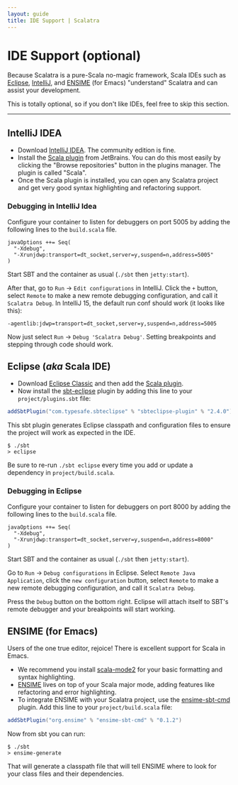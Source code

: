 ```yaml
---
layout: guide
title: IDE Support | Scalatra
---
```


<div class="page-header">
  <h1>IDE Support (optional)</h1>
</div>

Because Scalatra is a pure-Scala no-magic framework, Scala IDEs such as
[Eclipse](http://scala-ide.org/),
[IntelliJ](http://confluence.jetbrains.net/display/SCA/Scala+Plugin+for+IntelliJ+IDEA),
and [ENSIME](https://github.com/aemoncannon/ensime) (for Emacs)
"understand" Scalatra and can assist your development.

This is totally optional, so if you don't like IDEs, feel free to skip this section.

---

## IntelliJ IDEA

- Download [IntelliJ IDEA](http://www.jetbrains.com/idea/download/index.html). The community edition is fine.
- Install the [Scala plugin](http://confluence.jetbrains.net/display/SCA/Scala+Plugin+for+IntelliJ+IDEA) from JetBrains. You can do this most easily by clicking the "Browse repositories" button in the plugins manager. The plugin is called "Scala".
- Once the Scala plugin is installed, you can open any Scalatra project and get very good syntax highlighting and refactoring support. 


### Debugging in IntelliJ Idea

Configure your container to listen for debuggers on port 5005 by adding the following lines to the `build.scala` file.

```
javaOptions ++= Seq(
  "-Xdebug",
  "-Xrunjdwp:transport=dt_socket,server=y,suspend=n,address=5005"
)
```

Start SBT and the container as usual (`./sbt` then `jetty:start`).

After that, go to `Run` -> `Edit configurations` in IntelliJ. Click the `+`
button, select `Remote` to make a new remote debugging configuration, and 
call it `Scalatra Debug`. In IntelliJ 15, the default run conf should work 
(it looks like this):

```
-agentlib:jdwp=transport=dt_socket,server=y,suspend=n,address=5005
```

Now just select `Run` -> `Debug 'Scalatra Debug'`. Setting breakpoints and
stepping through code should work. 


## Eclipse (*aka* Scala IDE)
- Download [Eclipse Classic](http://www.eclipse.org/downloads/packages/eclipse-classic-421/junosr1) and then add the [Scala plugin](http://scala-ide.org/).
- Now install the [sbt-eclipse](https://github.com/typesafehub/sbteclipse) plugin by
adding this line to your `project/plugins.sbt` file:

```scala
addSbtPlugin("com.typesafe.sbteclipse" % "sbteclipse-plugin" % "2.4.0")
```

This sbt plugin generates Eclipse classpath and configuration files to ensure the
project will work as expected in the IDE.

```
$ ./sbt
> eclipse
```
Be sure to re-run `./sbt eclipse` every time you add or update a dependency in
`project/build.scala`.

### Debugging in Eclipse

Configure your container to listen for debuggers on port 8000 by adding the following lines to the `build.scala` file.

```
javaOptions ++= Seq(
  "-Xdebug",
  "-Xrunjdwp:transport=dt_socket,server=y,suspend=n,address=8000"
)
```

Start SBT and the container as usual (`./sbt` then `jetty:start`).

Go to `Run` -> `Debug configurations` in Eclipse. Select 
`Remote Java Application`, click the `new configuration`  button, 
select `Remote` to make a new remote debugging configuration, and 
call it `Scalatra Debug`.

Press the `Debug` button on the bottom right. Eclipse will attach itself to 
SBT's remote debugger and your breakpoints will start working. 



## ENSIME (for Emacs)

Users of the one true editor, rejoice! There is excellent support for Scala in Emacs.

- We recommend you install [scala-mode2](https://github.com/hvesalai/scala-mode2) for your basic formatting and syntax highlighting.
- [ENSIME](https://github.com/aemoncannon/ensime) lives on top of your Scala major mode,
adding features like refactoring and error highlighting.
- To integrate ENSIME with your Scalatra project, use the
[ensime-sbt-cmd](https://github.com/aemoncannon/ensime-sbt-cmd) plugin.
Add this line to your `project/build.scala` file:

```scala
addSbtPlugin("org.ensime" % "ensime-sbt-cmd" % "0.1.2")
```

Now from sbt you can run:

```
$ ./sbt
> ensime-generate
```

That will generate a classpath file that will tell ENSIME where to look for your
class files and their dependencies.



